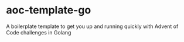 # aoc-template-go
A boilerplate template to get you up and running quickly with Advent of Code challenges in Golang
